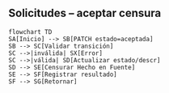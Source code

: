 ## Solicitudes – aceptar censura
```mermaid
flowchart TD
SA[Inicio] --> SB[PATCH estado=aceptada]
SB --> SC[Validar transición]
SC -->|inválida| SX[Error]
SC -->|válida| SD[Actualizar estado/descr]
SD --> SE[Censurar Hecho en Fuente]
SE --> SF[Registrar resultado]
SF --> SG[Retornar]
